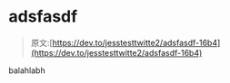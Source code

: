 # adsfasdf

> 原文:[https://dev.to/jesstesttwitte2/adsfasdf-16b4](https://dev.to/jesstesttwitte2/adsfasdf-16b4)

balahlabh